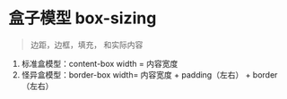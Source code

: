 # 盒子模型 box-sizing

> 边距，边框，填充， 和实际内容

1. 标准盒模型：content-box
   width = 内容宽度
2. 怪异盒模型：border-box
   width= 内容宽度 + padding（左右） + border（左右）
